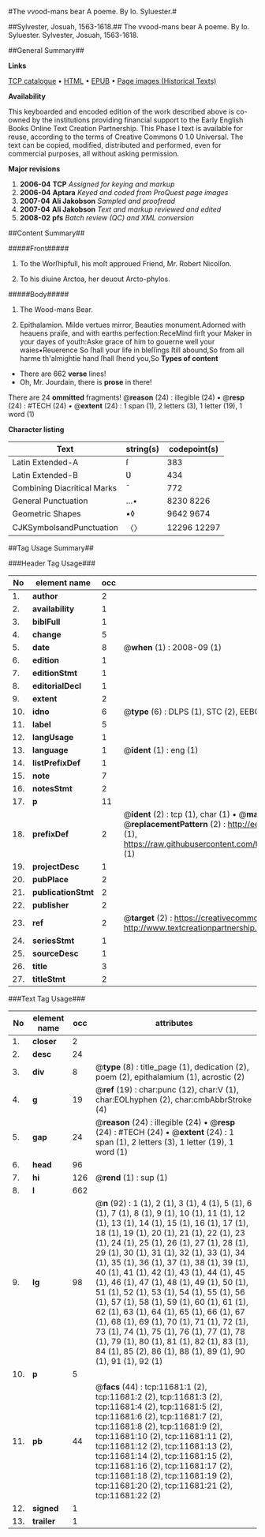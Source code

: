 #The vvood-mans bear A poeme. By Io. Syluester.#

##Sylvester, Josuah, 1563-1618.##
The vvood-mans bear A poeme. By Io. Syluester.
Sylvester, Josuah, 1563-1618.

##General Summary##

**Links**

[TCP catalogue](http://www.ota.ox.ac.uk/tcp/)  • 
[HTML](http://tei.it.ox.ac.uk/tcp/Texts-HTML/free/A13/A13279.html)  • 
[EPUB](http://tei.it.ox.ac.uk/tcp/Texts-EPUB/free/A13/A13279.epub) • 
[Page images (Historical Texts)](https://data.historicaltexts.jisc.ac.uk/view?pubId=eebo-99846694e&pageId=eebo-99846694e-11681-1)

**Availability**

This keyboarded and encoded edition of the
	       work described above is co-owned by the institutions
	       providing financial support to the Early English Books
	       Online Text Creation Partnership. This Phase I text is
	       available for reuse, according to the terms of Creative
	       Commons 0 1.0 Universal. The text can be copied,
	       modified, distributed and performed, even for
	       commercial purposes, all without asking permission.

**Major revisions**

1. __2006-04__ __TCP__ *Assigned for keying and markup*
1. __2006-04__ __Aptara__ *Keyed and coded from ProQuest page images*
1. __2007-04__ __Ali Jakobson__ *Sampled and proofread*
1. __2007-04__ __Ali Jakobson__ *Text and markup reviewed and edited*
1. __2008-02__ __pfs__ *Batch review (QC) and XML conversion*

##Content Summary##

#####Front#####

1. To the Worſhipfull, his
moſt approued Friend, Mr.
Robert Nicolſon.

1. To his diuine Arctoa, her deuout
Arcto-phylos.

#####Body#####

1. The Wood-mans Bear.

1. Epithalamion.
Milde vertues mirror, Beauties monument.Adorned with heauens praiſe, and with earths perfection:ReceMind firſt your Maker in your dayes of youth:Aske grace of him to gouerne well your waies▪Reuerence So ſhall your life in bleſſings ſtill abound,So from all harme th'almightie hand ſhall ſhend you,So 
**Types of content**

  * There are 662 **verse** lines!
  * Oh, Mr. Jourdain, there is **prose** in there!

There are 24 **ommitted** fragments! 
 @__reason__ (24) : illegible (24)  •  @__resp__ (24) : #TECH (24)  •  @__extent__ (24) : 1 span (1), 2 letters (3), 1 letter (19), 1 word (1)

**Character listing**


|Text|string(s)|codepoint(s)|
|---|---|---|
|Latin Extended-A|ſ|383|
|Latin Extended-B|Ʋ|434|
|Combining             Diacritical Marks|̄|772|
|General Punctuation|…•|8230 8226|
|Geometric Shapes|▪◊|9642 9674|
|CJKSymbolsandPunctuation|〈〉|12296 12297|

##Tag Usage Summary##

###Header Tag Usage###

|No|element name|occ|attributes|
|---|---|---|---|
|1.|__author__|2||
|2.|__availability__|1||
|3.|__biblFull__|1||
|4.|__change__|5||
|5.|__date__|8| @__when__ (1) : 2008-09 (1)|
|6.|__edition__|1||
|7.|__editionStmt__|1||
|8.|__editorialDecl__|1||
|9.|__extent__|2||
|10.|__idno__|6| @__type__ (6) : DLPS (1), STC (2), EEBO-CITATION (1), PROQUEST (1), VID (1)|
|11.|__label__|5||
|12.|__langUsage__|1||
|13.|__language__|1| @__ident__ (1) : eng (1)|
|14.|__listPrefixDef__|1||
|15.|__note__|7||
|16.|__notesStmt__|2||
|17.|__p__|11||
|18.|__prefixDef__|2| @__ident__ (2) : tcp (1), char (1)  •  @__matchPattern__ (2) : ([0-9\-]+):([0-9IVX]+) (1), (.+) (1)  •  @__replacementPattern__ (2) : http://eebo.chadwyck.com/downloadtiff?vid=$1&page=$2 (1), https://raw.githubusercontent.com/textcreationpartnership/Texts/master/tcpchars.xml#$1 (1)|
|19.|__projectDesc__|1||
|20.|__pubPlace__|2||
|21.|__publicationStmt__|2||
|22.|__publisher__|2||
|23.|__ref__|2| @__target__ (2) : https://creativecommons.org/publicdomain/zero/1.0/ (1), http://www.textcreationpartnership.org/docs/. (1)|
|24.|__seriesStmt__|1||
|25.|__sourceDesc__|1||
|26.|__title__|3||
|27.|__titleStmt__|2||


###Text Tag Usage###

|No|element name|occ|attributes|
|---|---|---|---|
|1.|__closer__|2||
|2.|__desc__|24||
|3.|__div__|8| @__type__ (8) : title_page (1), dedication (2), poem (2), epithalamium (1), acrostic (2)|
|4.|__g__|19| @__ref__ (19) : char:punc (12), char:V (1), char:EOLhyphen (2), char:cmbAbbrStroke (4)|
|5.|__gap__|24| @__reason__ (24) : illegible (24)  •  @__resp__ (24) : #TECH (24)  •  @__extent__ (24) : 1 span (1), 2 letters (3), 1 letter (19), 1 word (1)|
|6.|__head__|96||
|7.|__hi__|126| @__rend__ (1) : sup (1)|
|8.|__l__|662||
|9.|__lg__|98| @__n__ (92) : 1 (1), 2 (1), 3 (1), 4 (1), 5 (1), 6 (1), 7 (1), 8 (1), 9 (1), 10 (1), 11 (1), 12 (1), 13 (1), 14 (1), 15 (1), 16 (1), 17 (1), 18 (1), 19 (1), 20 (1), 21 (1), 22 (1), 23 (1), 24 (1), 25 (1), 26 (1), 27 (1), 28 (1), 29 (1), 30 (1), 31 (1), 32 (1), 33 (1), 34 (1), 35 (1), 36 (1), 37 (1), 38 (1), 39 (1), 40 (1), 41 (1), 42 (1), 43 (1), 44 (1), 45 (1), 46 (1), 47 (1), 48 (1), 49 (1), 50 (1), 51 (1), 52 (1), 53 (1), 54 (1), 55 (1), 56 (1), 57 (1), 58 (1), 59 (1), 60 (1), 61 (1), 62 (1), 63 (1), 64 (1), 65 (1), 66 (1), 67 (1), 68 (1), 69 (1), 70 (1), 71 (1), 72 (1), 73 (1), 74 (1), 75 (1), 76 (1), 77 (1), 78 (1), 79 (1), 80 (1), 81 (1), 82 (1), 83 (1), 84 (1), 85 (2), 86 (1), 88 (1), 89 (1), 90 (1), 91 (1), 92 (1)|
|10.|__p__|5||
|11.|__pb__|44| @__facs__ (44) : tcp:11681:1 (2), tcp:11681:2 (2), tcp:11681:3 (2), tcp:11681:4 (2), tcp:11681:5 (2), tcp:11681:6 (2), tcp:11681:7 (2), tcp:11681:8 (2), tcp:11681:9 (2), tcp:11681:10 (2), tcp:11681:11 (2), tcp:11681:12 (2), tcp:11681:13 (2), tcp:11681:14 (2), tcp:11681:15 (2), tcp:11681:16 (2), tcp:11681:17 (2), tcp:11681:18 (2), tcp:11681:19 (2), tcp:11681:20 (2), tcp:11681:21 (2), tcp:11681:22 (2)|
|12.|__signed__|1||
|13.|__trailer__|1||

